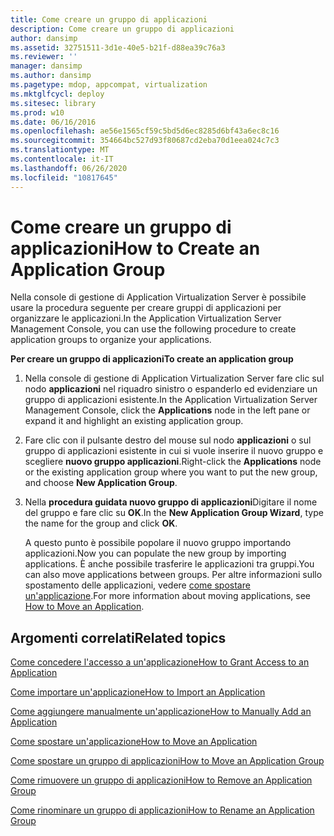 ```yaml
---
title: Come creare un gruppo di applicazioni
description: Come creare un gruppo di applicazioni
author: dansimp
ms.assetid: 32751511-3d1e-40e5-b21f-d88ea39c76a3
ms.reviewer: ''
manager: dansimp
ms.author: dansimp
ms.pagetype: mdop, appcompat, virtualization
ms.mktglfcycl: deploy
ms.sitesec: library
ms.prod: w10
ms.date: 06/16/2016
ms.openlocfilehash: ae56e1565cf59c5bd5d6ec8285d6bf43a6ec8c16
ms.sourcegitcommit: 354664bc527d93f80687cd2eba70d1eea024c7c3
ms.translationtype: MT
ms.contentlocale: it-IT
ms.lasthandoff: 06/26/2020
ms.locfileid: "10817645"
---
```

# <span data-ttu-id="2a243-103">Come creare un gruppo di applicazioni</span><span class="sxs-lookup"><span data-stu-id="2a243-103">How to Create an Application Group</span></span>


<span data-ttu-id="2a243-104">Nella console di gestione di Application Virtualization Server è possibile usare la procedura seguente per creare gruppi di applicazioni per organizzare le applicazioni.</span><span class="sxs-lookup"><span data-stu-id="2a243-104">In the Application Virtualization Server Management Console, you can use the following procedure to create application groups to organize your applications.</span></span>

**<span data-ttu-id="2a243-105">Per creare un gruppo di applicazioni</span><span class="sxs-lookup"><span data-stu-id="2a243-105">To create an application group</span></span>**

1.  <span data-ttu-id="2a243-106">Nella console di gestione di Application Virtualization Server fare clic sul nodo **applicazioni** nel riquadro sinistro o espanderlo ed evidenziare un gruppo di applicazioni esistente.</span><span class="sxs-lookup"><span data-stu-id="2a243-106">In the Application Virtualization Server Management Console, click the **Applications** node in the left pane or expand it and highlight an existing application group.</span></span>

2.  <span data-ttu-id="2a243-107">Fare clic con il pulsante destro del mouse sul nodo **applicazioni** o sul gruppo di applicazioni esistente in cui si vuole inserire il nuovo gruppo e scegliere **nuovo gruppo applicazioni**.</span><span class="sxs-lookup"><span data-stu-id="2a243-107">Right-click the **Applications** node or the existing application group where you want to put the new group, and choose **New Application Group**.</span></span>

3.  <span data-ttu-id="2a243-108">Nella **procedura guidata nuovo gruppo di applicazioni**Digitare il nome del gruppo e fare clic su **OK**.</span><span class="sxs-lookup"><span data-stu-id="2a243-108">In the **New Application Group Wizard**, type the name for the group and click **OK**.</span></span>

    <span data-ttu-id="2a243-109">A questo punto è possibile popolare il nuovo gruppo importando applicazioni.</span><span class="sxs-lookup"><span data-stu-id="2a243-109">Now you can populate the new group by importing applications.</span></span> <span data-ttu-id="2a243-110">È anche possibile trasferire le applicazioni tra gruppi.</span><span class="sxs-lookup"><span data-stu-id="2a243-110">You can also move applications between groups.</span></span> <span data-ttu-id="2a243-111">Per altre informazioni sullo spostamento delle applicazioni, vedere [come spostare un'applicazione](how-to-move-an-application.md).</span><span class="sxs-lookup"><span data-stu-id="2a243-111">For more information about moving applications, see [How to Move an Application](how-to-move-an-application.md).</span></span>

## <span data-ttu-id="2a243-112">Argomenti correlati</span><span class="sxs-lookup"><span data-stu-id="2a243-112">Related topics</span></span>


[<span data-ttu-id="2a243-113">Come concedere l'accesso a un'applicazione</span><span class="sxs-lookup"><span data-stu-id="2a243-113">How to Grant Access to an Application</span></span>](how-to-grant-access-to-an-application.md)

[<span data-ttu-id="2a243-114">Come importare un'applicazione</span><span class="sxs-lookup"><span data-stu-id="2a243-114">How to Import an Application</span></span>](how-to-import-an-applicationserver.md)

[<span data-ttu-id="2a243-115">Come aggiungere manualmente un'applicazione</span><span class="sxs-lookup"><span data-stu-id="2a243-115">How to Manually Add an Application</span></span>](how-to-manually-add-an-application.md)

[<span data-ttu-id="2a243-116">Come spostare un'applicazione</span><span class="sxs-lookup"><span data-stu-id="2a243-116">How to Move an Application</span></span>](how-to-move-an-application.md)

[<span data-ttu-id="2a243-117">Come spostare un gruppo di applicazioni</span><span class="sxs-lookup"><span data-stu-id="2a243-117">How to Move an Application Group</span></span>](how-to-move-an-application-group.md)

[<span data-ttu-id="2a243-118">Come rimuovere un gruppo di applicazioni</span><span class="sxs-lookup"><span data-stu-id="2a243-118">How to Remove an Application Group</span></span>](how-to-remove-an-application-group.md)

[<span data-ttu-id="2a243-119">Come rinominare un gruppo di applicazioni</span><span class="sxs-lookup"><span data-stu-id="2a243-119">How to Rename an Application Group</span></span>](how-to-rename-an-application-group.md)

 

 





